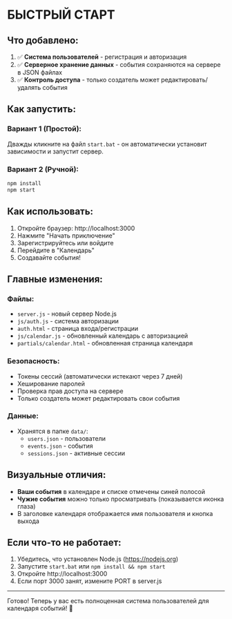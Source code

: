 # БЫСТРЫЙ СТАРТ

## Что добавлено:

1. ✅ **Система пользователей** - регистрация и авторизация
2. ✅ **Серверное хранение данных** - события сохраняются на сервере в JSON файлах
3. ✅ **Контроль доступа** - только создатель может редактировать/удалять события

## Как запустить:

### Вариант 1 (Простой):
Дважды кликните на файл `start.bat` - он автоматически установит зависимости и запустит сервер.

### Вариант 2 (Ручной):
```bash
npm install
npm start
```

## Как использовать:

1. Откройте браузер: http://localhost:3000
2. Нажмите "Начать приключение"
3. Зарегистрируйтесь или войдите
4. Перейдите в "Календарь"
5. Создавайте события!

## Главные изменения:

### Файлы:
- `server.js` - новый сервер Node.js
- `js/auth.js` - система авторизации
- `auth.html` - страница входа/регистрации
- `js/calendar.js` - обновленный календарь с авторизацией
- `partials/calendar.html` - обновленная страница календаря

### Безопасность:
- Токены сессий (автоматически истекают через 7 дней)
- Хеширование паролей
- Проверка прав доступа на сервере
- Только создатель может редактировать свои события

### Данные:
- Хранятся в папке `data/`:
  - `users.json` - пользователи
  - `events.json` - события
  - `sessions.json` - активные сессии

## Визуальные отличия:

- **Ваши события** в календаре и списке отмечены синей полосой
- **Чужие события** можно только просматривать (показывается иконка глаза)
- В заголовке календаря отображается имя пользователя и кнопка выхода

## Если что-то не работает:

1. Убедитесь, что установлен Node.js (https://nodejs.org)
2. Запустите `start.bat` или `npm install && npm start`
3. Откройте http://localhost:3000
4. Если порт 3000 занят, измените PORT в server.js

---

Готово! Теперь у вас есть полноценная система пользователей для календаря событий! 🎉

